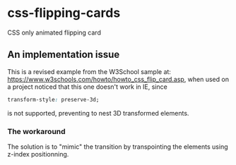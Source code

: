# css-flipping-cards

CSS only animated flipping card

## An implementation issue

This is a revised example from the W3School sample at: https://www.w3schools.com/howto/howto_css_flip_card.asp, when used on a project noticed that this one doesn't work in IE, since 
```css
transform-style: preserve-3d;
```
is not supported, preventing to nest 3D transformed elements.

### The workaround

The solution is to "mimic" the transition by transpointing the elements using z-index positionning.
